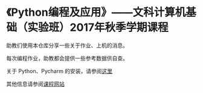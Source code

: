 # 《Python编程及应用》——文科计算机基础（实验班）2017年秋季学期课程

助教们使用本仓库分享一些关于作业、上机的消息。

每次编程作业，助教都会提供一些参考数据供自查。

关于 Python、Pycharm 的安装，请参阅[这里](https://github.com/Harlan-pku/CF-Python-2017/wiki)

其他信息请参阅[课程网站](http://cf.pku.edu.cn/tds/cfpy/)
